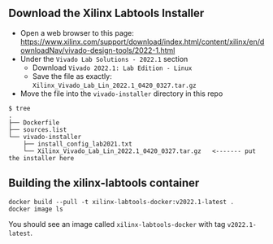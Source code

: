 
Download the Xilinx Labtools Installer
--------------------------------------

* Open a web browser to this page: https://www.xilinx.com/support/download/index.html/content/xilinx/en/downloadNav/vivado-design-tools/2022-1.html
* Under the `Vivado Lab Solutions - 2022.1` section
  * Download `Vivado 2022.1: Lab Edition - Linux`
  * Save the file as exactly: `Xilinx_Vivado_Lab_Lin_2022.1_0420_0327.tar.gz`
* Move the file into the `vivado-installer` directory in this repo

```
$ tree
.
├── Dockerfile
├── sources.list
└── vivado-installer
    ├── install_config_lab2021.txt
    └── Xilinx_Vivado_Lab_Lin_2022.1_0420_0327.tar.gz   <------- put the installer here
```

Building the xilinx-labtools container
--------------------------------------

```
docker build --pull -t xilinx-labtools-docker:v2022.1-latest .
docker image ls
```

You should see an image called `xilinx-labtools-docker` with tag `v2022.1-latest`.
